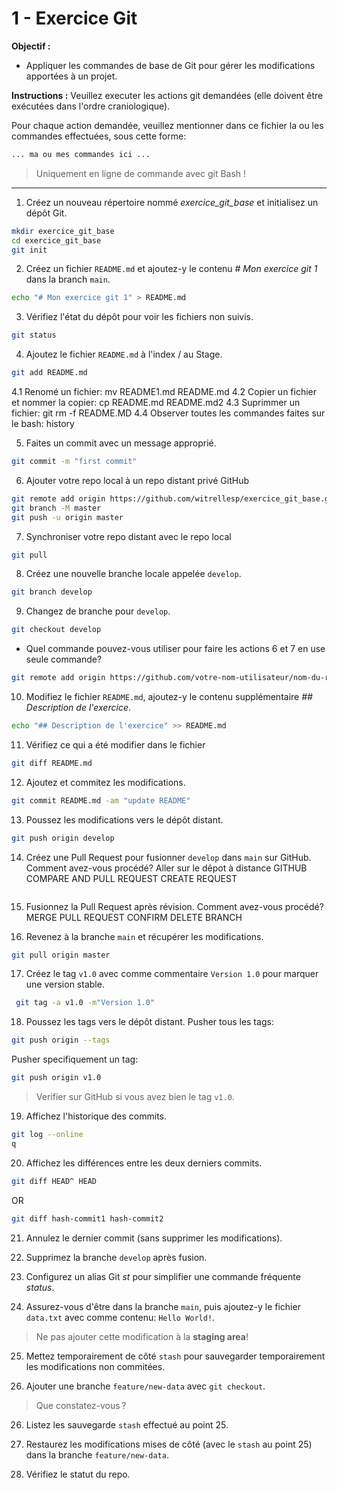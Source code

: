 # 1 - Exercice Git

**Objectif :**

- Appliquer les commandes de base de Git pour gérer les modifications apportées à un projet.

**Instructions :**
Veuillez executer les actions git demandées (elle doivent être exécutées dans l'ordre craniologique).

Pour chaque action demandée, veuillez mentionner dans ce fichier la ou les commandes effectuées, sous cette forme:

```sh
... ma ou mes commandes ici ...
```

> Uniquement en ligne de commande avec git Bash !

---

1. Créez un nouveau répertoire nommé _exercice_git_base_ et initialisez un dépôt Git.

```sh
mkdir exercice_git_base
cd exercice_git_base
git init
```

2. Créez un fichier `README.md` et ajoutez-y le contenu _# Mon exercice git 1_ dans la branch `main`.

```sh
echo "# Mon exercice git 1" > README.md
```

3. Vérifiez l'état du dépôt pour voir les fichiers non suivis.

```sh
git status
```

4. Ajoutez le fichier `README.md` à l'index / au Stage.

```sh
git add README.md
```

4.1 Renomé un fichier: mv README1.md README.md
4.2 Copier un fichier et nommer la copier: cp README.md README.md2
4.3 Suprimmer un fichier: git rm -f README.MD
4.4 Observer toutes les commandes faites sur le bash: history

5. Faites un commit avec un message approprié.

```sh
git commit -m "first commit"
```

6. Ajouter votre repo local à un repo distant privé GitHub

```sh
git remote add origin https://github.com/witrellesp/exercice_git_base.git
git branch -M master
git push -u origin master
```

7. Synchroniser votre repo distant avec le repo local

```sh
git pull
```

8. Créez une nouvelle branche locale appelée `develop`.

```sh
git branch develop
```

9. Changez de branche pour `develop`.

```sh
git checkout develop
```

- Quel commande pouvez-vous utiliser pour faire les actions 6 et 7 en use seule commande?

```sh
git remote add origin https://github.com/votre-nom-utilisateur/nom-du-repository.git && git push -u origin master
```

10. Modifiez le fichier `README.md`, ajoutez-y le contenu supplémentaire _## Description de l'exercice_.

```sh
echo "## Description de l'exercice" >> README.md
```

11. Vérifiez ce qui a été modifier dans le fichier

```sh
git diff README.md
```

12. Ajoutez et commitez les modifications.

```sh
git commit README.md -am "update README"

```

13. Poussez les modifications vers le dépôt distant.

```sh
git push origin develop
```

14. Créez une Pull Request pour fusionner `develop` dans `main` sur GitHub. Comment avez-vous procédé?
    Aller sur le dêpot à distance GITHUB
    COMPARE AND PULL REQUEST
    CREATE REQUEST

```sh

```

15. Fusionnez la Pull Request après révision. Comment avez-vous procédé?
    MERGE PULL REQUEST
    CONFIRM
    DELETE BRANCH

16. Revenez à la branche `main` et récupérer les modifications.

```sh
git pull origin master
```

17. Créez le tag `v1.0` avec comme commentaire `Version 1.0` pour marquer une version stable.

```sh
 git tag -a v1.0 -m"Version 1.0"
```

18. Poussez les tags vers le dépôt distant.
    Pusher tous les tags:

```sh
git push origin --tags
```

Pusher specifiquement un tag:

```sh
git push origin v1.0
```

> Verifier sur GitHub si vous avez bien le tag `v1.0`.

19. Affichez l'historique des commits.

```sh
git log --online
q
```

20. Affichez les différences entre les deux derniers commits.

```sh
git diff HEAD^ HEAD
```

OR

```sh
git diff hash-commit1 hash-commit2
```

21. Annulez le dernier commit (sans supprimer les modifications).

22. Supprimez la branche `develop` après fusion.

23. Configurez un alias Git _st_ pour simplifier une commande fréquente _status_.

24. Assurez-vous d'être dans la branche `main`, puis ajoutez-y le fichier `data.txt` avec comme contenu: `Hello World!`.

> Ne pas ajouter cette modification à la **staging area**!

25. Mettez temporairement de côté `stash` pour sauvegarder temporairement les modifications non commitées.

26. Ajouter une branche `feature/new-data` avec `git checkout`.

> Que constatez-vous ?

26. Listez les sauvegarde `stash` effectué au point 25.

27. Restaurez les modifications mises de côté (avec le `stash` au point 25) dans la branche `feature/new-data`.

28. Vérifiez le statut du repo.
